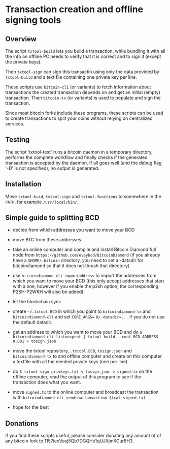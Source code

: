 Transaction creation and offline signing tools
==============================================

Overview
--------

The script `txtool-build` lets you build a transaction, while bundling it with
all the info an offline PC needs to verify that it is correct and to sign it
(except the private keys).

Then `txtool-sign` can sign this transactin using only the data provided by
`txtool-build` and a text file containing one private key per line.

These scripts use `bitcoin-cli` (or variants) to fetch information about
transactions the created transaction depends on and get an initial (empty)
transaction. Then `bitcoin-tx` (or variants) is used to populate and sign the
transaction.

Since most bitcoin forks include these programs, these scripts can be used to
create transactions to split your coins without relying on centralized
services.

Testing
-------

The script 'txtool-test' runs a bitcoin daemon in a temporary directory,
performs the complete workflow and finally checks if the generated transaction
is accepted by the daemon. If all goes well (and the debug flag '-D' is not
specified), no output is generated.

Installation
------------

Move `txtool-buid`, `txtool-sign` and `txtool.functions` to somewhere in the
`PATH`, for example `/usr/local/bin/`.

Simple guide to splitting BCD
-----------------------------

- decide from which addresses you want to move your BCD

- move BTC from these addresses

- take an online computer and compile and install Bitcoin Diamond full node
from `https://github.com/eveybcd/BitcoinDiamond` (if you already have a
`$HOME/.bitcoin` directory, you need to set a -datadir for bitcoindiamond so
that it does not thrash that directory)

- use `bitcoindiamond-cli importaddress` to import the addresses from which you
want to move your BCD (this only accept addresses that start with a one,
however if you enable the p2sh option, the corresponding P2SH-P2WKH will also
be added).

- let the blockchain sync

- create `~/.txtool.BCD` in which you point to `bitcoindiamond-tx` and
`bitcoindiamond-cli` and set `CORE_ARGS=` to `-datadir=...` if you do not use
the default datadir.

- get an address to which you want to move your BCD and do
  `$ bitcoindiamond-cli listunspent | txtool-build --conf BCD ADDRESS 0.001 > tosign.json`

- move the txtool repository, `.txtool.BCD`, `tosign.json` and
`bitcoindiamond-tx` to and offline computer and create on this computer a
textfile with all the needed private keys (one per line)

- do `$ txtool-sign privkeys.txt < tosign.json > signed.tx` on the offline
computer, read the output of this program to see if the transaction does what
you want.

- move `signed.tx` to the online computer and broadcast the transaction with
`bitcoindiamond-cli sendrawtransaction $(cat signed.tx)`

- hope for the best

Donations
---------

If you find these scripts useful, please consider donating any amount
of of any bitcoin fork to 1157ieoVosj5Qb7DGQHe1qUJXjmKCur8H3.

